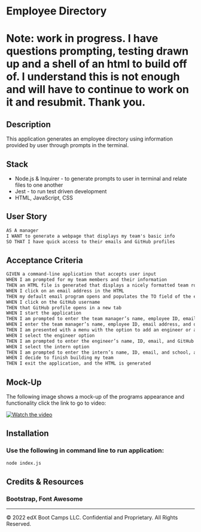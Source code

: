 # Employee Directory

# Note: work in progress.  I have questions prompting, testing drawn up and a shell of an html to build off of.  I understand this is not enough and will have to continue to work on it and resubmit.  Thank you.

## Description

This application generates an employee directory using information provided by user through prompts in the terminal.

## Stack
- Node.js & Inquirer - to generate prompts to user in terminal and relate files to one another
- Jest - to run test driven development
- HTML, JavaScript, CSS

## User Story

```md
AS A manager
I WANT to generate a webpage that displays my team's basic info
SO THAT I have quick access to their emails and GitHub profiles
```

## Acceptance Criteria

```md
GIVEN a command-line application that accepts user input
WHEN I am prompted for my team members and their information
THEN an HTML file is generated that displays a nicely formatted team roster based on user input
WHEN I click on an email address in the HTML
THEN my default email program opens and populates the TO field of the email with the address
WHEN I click on the GitHub username
THEN that GitHub profile opens in a new tab
WHEN I start the application
THEN I am prompted to enter the team manager’s name, employee ID, email address, and office number
WHEN I enter the team manager’s name, employee ID, email address, and office number
THEN I am presented with a menu with the option to add an engineer or an intern or to finish building my team
WHEN I select the engineer option
THEN I am prompted to enter the engineer’s name, ID, email, and GitHub username, and I am taken back to the menu
WHEN I select the intern option
THEN I am prompted to enter the intern’s name, ID, email, and school, and I am taken back to the menu
WHEN I decide to finish building my team
THEN I exit the application, and the HTML is generated
```

## Mock-Up

The following image shows a mock-up of the programs appearance and functionality
click the link to go to video:

[![Watch the video](https://user-images.githubusercontent.com/115671558/215647924-8e86b845-9969-4079-8f34-b21e976a810b.png)](https://drive.google.com/file/d/1m8G07eFFiMWb_L9OTLsapQAJdUx6re4g/view)


## Installation

### Use the following in command line to run application:

```bash
node index.js
```
## Credits & Resources

### Bootstrap, Font Awesome

---
© 2022 edX Boot Camps LLC. Confidential and Proprietary. All Rights Reserved.
